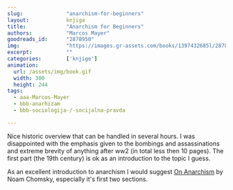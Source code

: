 ```yaml
---
slug:              "anarchism-for-beginners"
layout:            knjiga
title:             "Anarchism for Beginners"
authors:           "Marcos Mayer"
goodreads_id:      "2878950"
img:               "https://images.gr-assets.com/books/1397432685l/2878950.jpg"
excerpt:           ""
categories:        ['knjige']
animation:
  url: /assets/img/book.gif
  width: 300
  height: 244
tags:
  - aaa-Marcos-Mayer
  - bbb-anarhizam
  - bbb-sociologija-/-socijalna-pravda

---
```


Nice historic overview that can be handled in several hours. I was disappointed with the emphasis given to the bombings 
and assassinations and extreme brevity of anything after ww2 (in total less then 10 pages). The first part (the 19th 
century) is ok as an introduction to the topic I guess.

As an excellent introduction to anarchism I would suggest <a href="/knjige/chomsky-on-anarchism/">On Anarchism</a> by 
Noam Chomsky, especially it's first two sections.